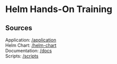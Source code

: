# Helm Hands-On Training

## Sources

Application: [/application](/application)  
Helm Chart: [/helm-chart](/helm-chart)  
Documentation: [/docs](/docs)  
Scripts: [/scripts](/scripts)  
